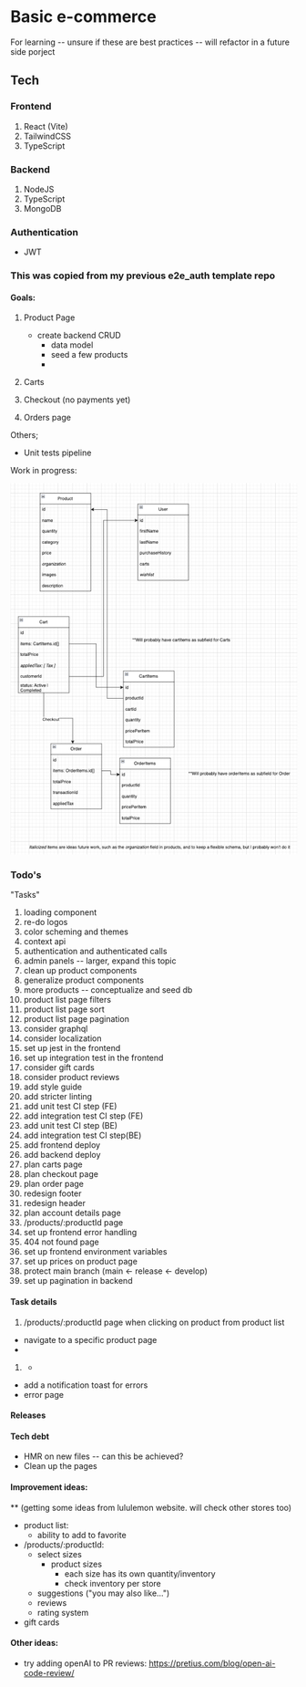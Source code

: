# Basic e-commerce

For learning -- unsure if these are best practices -- will refactor in a future side porject

## Tech

### Frontend
1. React (Vite)
2. TailwindCSS
3. TypeScript

### Backend
1. NodeJS 
2. TypeScript
3. MongoDB


### Authentication

- JWT

### This was copied from my previous e2e_auth template repo

#### Goals:

1. Product Page
   - create backend CRUD
     - data model
     - seed a few products
     - 

2. Carts  
3. Checkout (no payments yet)
4. Orders page

Others;
- Unit tests pipeline


Work in progress:

![Alt text](image.png)


### Todo's
"Tasks"
1. loading component
2. re-do logos
3. color scheming and themes
4. context api
5. authentication and authenticated calls
6. admin panels -- larger, expand this topic 
7. clean up product components
8. generalize product components
9. more products -- conceptualize and seed db
10. product list page filters
11. product list page sort
12. product list page pagination
13. consider graphql
14. consider localization
15. set up jest in the frontend
16. set up integration test in the frontend
17. consider gift cards
18. consider product reviews
19. add style guide
20. add stricter linting
21. add unit test CI step (FE)
22. add integration test CI step (FE)
23. add unit test CI step (BE)
24. add integration test CI step(BE)
25. add frontend deploy
26. add backend deploy
27. plan carts page
28. plan checkout page
29. plan order page
30. redesign footer
31. redesign header
32. plan account details page
33. /products/:productId page
34. set up frontend error handling
35. 404 not found page
36. set up frontend environment variables
37. set up prices on product page
38. protect main branch (main <- release <- develop)
39. set up pagination in backend


#### Task details
1.  /products/:productId page
when clicking on product from product list
- navigate to a specific product page
- 

1.  -
- add a notification toast for errors
- error page

#### Releases



#### Tech debt
- HMR on new files -- can this be achieved?
- Clean up the pages


#### Improvement ideas:
** (getting some ideas from lululemon website. will check other stores too)

- product list:
  -  ability to add to favorite
- /products/:productId:
  - select sizes
    - product sizes
      - each size has its own quantity/inventory
      - check inventory per store
  - suggestions ("you may also like...")
  - reviews
  - rating system
- gift cards


#### Other ideas:
- try adding openAI to PR reviews:
https://pretius.com/blog/open-ai-code-review/


